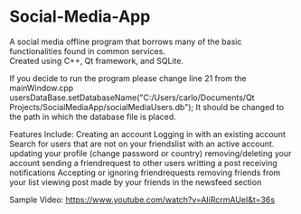 # Social-Media-App
A social media offline program that borrows many of the basic functionalities found in common services.  
Created using C++, Qt framework, and SQLite.

If you decide to run the program please change line 21 from the mainWindow.cpp
usersDataBase.setDatabaseName("C:/Users/carlo/Documents/Qt Projects/SocialMediaApp/socialMediaUsers.db");
It should be changed to the path in which the database file is placed. 

Features Include:
Creating an account
Logging in with an existing account
Search for users that are not on your friendslist with an active account.
updating your profile (change password or country)
removing/deleting your account
sending a friendrequest to other users
writting a post
receiving notifications
Accepting or ignoring friendrequests
removing friends from your list
viewing post made by your friends in the newsfeed section

Sample Video: https://www.youtube.com/watch?v=AIiRcrmAUeI&t=36s
